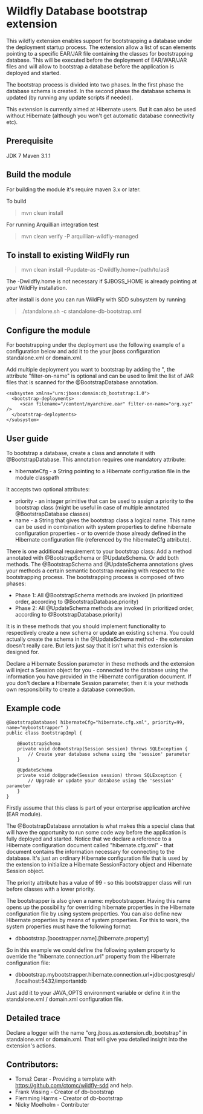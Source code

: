 Wildfly Database bootstrap extension
=========================================

This wildfly extension enables support for bootstrapping a database under the deployment startup process.
The extension allow a list of scan elements pointing to a specific EAR/JAR file containing the classes
for bootstrapping database. This will be executed before the deployment of EAR/WAR/JAR files and will allow
to bootstrap a database before the application is deployed and started.

The bootstrap process is divided into two phases. In the first phase the database schema is created. In the second
phase the database schema is updated (by running any update scripts if needed). 

This extension is currently aimed at Hibernate users. But it can also be used without Hibernate (although you won't get automatic database connectivity etc).

Prerequisite
---------------
JDK 7
Maven 3.1.1

Build the module
---------------

For building the module it's require maven 3.x or later.

To build
> mvn clean install

For running Arquillian integration test
> mvn clean verify -P arquillian-wildfly-managed 

To install to existing WildFly run
---------------------------------
> mvn clean install -Pupdate-as -Dwildfly.home=/path/to/as8

The -Dwildfly.home is not necessary if $JBOSS_HOME is already pointing at your WildFly installation.

after install is done you can run WildFly with SDD subsystem by running

> ./standalone.sh -c standalone-db-bootstrap.xml

Configure the module
-------------------
For bootstrapping under the deployment use the following example of a configuration below and add it to the your jboss configuration standalone.xml or domain.xml.

Add multiple deployment you want to bootstrap by adding the "<scan file="myarchive.ear"/>, the attribute "filter-on-name" is optional and can be used
to limit the list of JAR files that is scanned for the @BootstrapDatabase annotation.

	<subsystem xmlns="urn:jboss:domain:db_bootstrap:1.0">
      <bootstrap-deployments>
         <scan filename="/content/myarchive.ear" filter-on-name="org.xyz" />
      </bootstrap-deployments>
    </subsystem>
    
User guide
-------------------
To bootstrap a database, create a class and annotate it with @BootstrapDatabase. This annotation requires one mandatory attribute:
- hibernateCfg - a String pointing to a Hibernate configuration file in the module classpath

It accepts two optional attributes:
- priority - an integer primitive that can be used to assign a priority to the bootstrap class (might be useful in case of multiple annotated @BootstrapDatabase classes)
- name - a String that gives the bootstrap class a logical name. This name can be used in combination with system properties to define hibernate configuration properties - or to override those already defined in the Hibernate configuration file (referenced by the hibernateCfg attribute).

There is one additional requirement to your bootstrap class: Add a method annotated with @BootstrapSchema or @UpdateSchema. Or add both methods. The @BootstrapSchema and @UpdateSchema annotations gives your methods a certain semantic bootstrap meaning with respect to the bootstrapping process. The bootstrapping process is composed of two phases: 
- Phase 1: All @BootstrapSchema methods are invoked (in prioritized order, according to @BootstrapDatabase.priority)
- Phase 2: All @UpdateSchema methods are invoked (in prioritized order, according to @BootstrapDatabase.priority)

It is in these methods that you should implement functionality to respectively create a new schema or update an existing schema. You could actually create the schema in the @UpdateSchema method - the extension doesn't really care. But lets just say that it isn't what this extension is designed for. 

Declare a Hibernate Session parameter in these methods and the extension will inject a Session object for you - connected to the database using the information you have provided in the Hibernate configuration document. If you don't declare a Hibernate Session parameter, then it is your methods own responsibility to create a database connection.

Example code
-------------------

    @BootstrapDatabase( hibernateCfg="hibernate.cfg.xml", priority=99, name="mybootstrapper" )
    public class BootstrapImpl {

        @BootstrapSchema
        private void doBootstrap(Session session) throws SQLException {
            // Create your database schema using the 'session' parameter
        }
    
        @UpdateSchema
        private void doUpgrade(Session session) throws SQLException {
            // Upgrade or update your database using the 'session' parameter
        }
    }

Firstly assume that this class is part of your enterprise application archive (EAR module). 

The @BootstrapDatabase annotation is what makes this a special class that will have the opportunity to run some code way before the application is fully deployed and started. 
Notice that we declare a reference to a Hibernate configuration document called "hibernate.cfg.xml" - that document contains the information necessary for  connecting to the database. 
It's just an ordinary Hibernate configuration file that is used by the extension to initialize a Hibernate SessionFactory object and Hibernate Session object.

The priority attribute has a value of 99 - so this bootstrapper class will run before classes with a lower priority. 

The bootstrapper is also given a name: mybootstrapper.
Having this name opens up the possibility for overriding hibernate properties in the Hibernate configuration file by using system properties. You can also define new Hibernate properties by means of system properties. For this to work, the system properties must have the following format:
- dbbootstrap.[boostrapper.name].[hibernate.property]

So in this example we could define the following system property to override the "hibernate.connection.url" property from the Hibernate configuration file:
- dbbootstrap.mybootstrapper.hibernate.connection.url=jdbc:postgresql://localhost:5432/importantdb

Just add it to your JAVA_OPTS environment variable or define it in the standalone.xml / domain.xml configuration file. 


Detailed trace
-------------------
Declare a logger with the name "org.jboss.as.extension.db_bootstrap" in standalone.xml or domain.xml. That will give you detailed insight into the extension's actions.

Contributors:
-------------------
- Tomaž Cerar -  Providing a template with https://github.com/ctomc/wildfly-sdd and help. 
- Frank Vissing - Creator of db-bootstrap
- Flemming Harms - Creator of db-bootstrap 
- Nicky Moelholm - Contributer 
